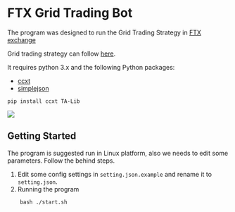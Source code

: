 
# FTX Grid Trading Bot

The program was designed to run the Grid Trading Strategy in [FTX exchange](https://ftx.com/#a=1815639)
 
Grid trading strategy can follow [here](https://www.gridtradingcourse.com/articles/what-is-grid-trading.php).


It requires python 3.x and the following Python packages:
* [ccxt](https://github.com/ccxt/ccxt)
* [simplejson](https://pypi.org/project/simplejson/)
```
pip install ccxt TA-Lib
```
![](https://github.com/HenrisonTao/ftx_grid_trading_bot/blob/master/sample.png)

## Getting Started
The program is suggested run in Linux platform, also we needs to edit some parameters. Follow the behind steps.
1. Edit some config settings in `setting.json.example` and rename it to `setting.json`.
 2. Running the program
```
	bash ./start.sh
```
